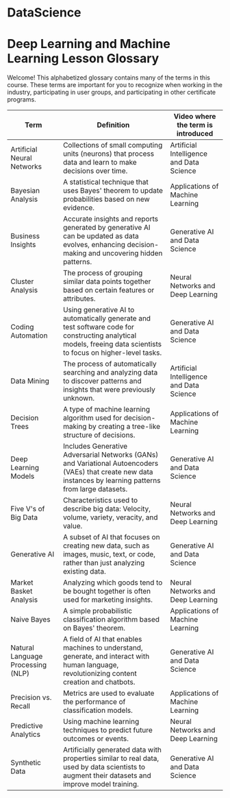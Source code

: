 # DataScience
# Deep Learning and Machine Learning Lesson Glossary

Welcome! This alphabetized glossary contains many of the terms in this course. These terms are important for you to recognize when working in the industry, participating in user groups, and participating in other certificate programs.

| **Term**                            | **Definition**                                                                                                                                             | **Video where the term is introduced**                  |
|-------------------------------------|------------------------------------------------------------------------------------------------------------------------------------------------------------|---------------------------------------------------------|
| Artificial Neural Networks          | Collections of small computing units (neurons) that process data and learn to make decisions over time.                                                    | Artificial Intelligence and Data Science               |
| Bayesian Analysis                   | A statistical technique that uses Bayes' theorem to update probabilities based on new evidence.                                                            | Applications of Machine Learning                       |
| Business Insights                   | Accurate insights and reports generated by generative AI can be updated as data evolves, enhancing decision-making and uncovering hidden patterns.         | Generative AI and Data Science                         |
| Cluster Analysis                    | The process of grouping similar data points together based on certain features or attributes.                                                              | Neural Networks and Deep Learning                      |
| Coding Automation                   | Using generative AI to automatically generate and test software code for constructing analytical models, freeing data scientists to focus on higher-level tasks. | Generative AI and Data Science                         |
| Data Mining                         | The process of automatically searching and analyzing data to discover patterns and insights that were previously unknown.                                  | Artificial Intelligence and Data Science               |
| Decision Trees                      | A type of machine learning algorithm used for decision-making by creating a tree-like structure of decisions.                                              | Applications of Machine Learning                       |
| Deep Learning Models                | Includes Generative Adversarial Networks (GANs) and Variational Autoencoders (VAEs) that create new data instances by learning patterns from large datasets. | Generative AI and Data Science                         |
| Five V's of Big Data                | Characteristics used to describe big data: Velocity, volume, variety, veracity, and value.                                                                 | Neural Networks and Deep Learning                      |
| Generative AI                       | A subset of AI that focuses on creating new data, such as images, music, text, or code, rather than just analyzing existing data.                          | Generative AI and Data Science                         |
| Market Basket Analysis              | Analyzing which goods tend to be bought together is often used for marketing insights.                                                                     | Neural Networks and Deep Learning                      |
| Naive Bayes                         | A simple probabilistic classification algorithm based on Bayes' theorem.                                                                                   | Applications of Machine Learning                       |
| Natural Language Processing (NLP)   | A field of AI that enables machines to understand, generate, and interact with human language, revolutionizing content creation and chatbots.              | Generative AI and Data Science                         |
| Precision vs. Recall                | Metrics are used to evaluate the performance of classification models.                                                                                     | Applications of Machine Learning                       |
| Predictive Analytics                | Using machine learning techniques to predict future outcomes or events.                                                                                    | Neural Networks and Deep Learning                      |
| Synthetic Data                      | Artificially generated data with properties similar to real data, used by data scientists to augment their datasets and improve model training.             | Generative AI and Data Science                         |
